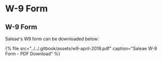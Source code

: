 # W-9 Form

## W-9 Form

Saleae's W9 form can be downloaded below:

{% file src="../../.gitbook/assets/w9-april-2018.pdf" caption="Saleae W-9 Form - PDF Download" %}













